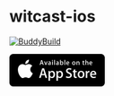 # witcast-ios
[![BuddyBuild](https://dashboard.buddybuild.com/api/statusImage?appID=5988938abe66a7000136f7aa&branch=master&build=latest)](https://dashboard.buddybuild.com/apps/5988938abe66a7000136f7aa/build/latest?branch=master)

<a href="https://itunes.apple.com/us/app/witcast/id1219861005?mt=8" > <img src="https://raw.githubusercontent.com/Witcast/witcast-ios/master/WiTcast/Image/Other/appstore.png" width="170" height="58"></a>
